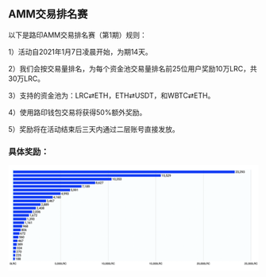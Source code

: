 ## AMM交易排名赛

以下是路印AMM交易排名赛（第1期）规则：

1）活动自2021年1月7日凌晨开始，为期14天。

2）我们会按交易量排名，为每个资金池交易量排名前25位用户奖励10万LRC，共30万LRC。

3）支持的资金池为：LRC⇄ETH，ETH⇄USDT，和WBTC⇄ETH。

4）使用路印钱包交易将获得50%额外奖励。

5）奖励将在活动结束后三天内通过二层账号直接发放。


### 具体奖励：

![](/markdown/images/program_2.png "")

